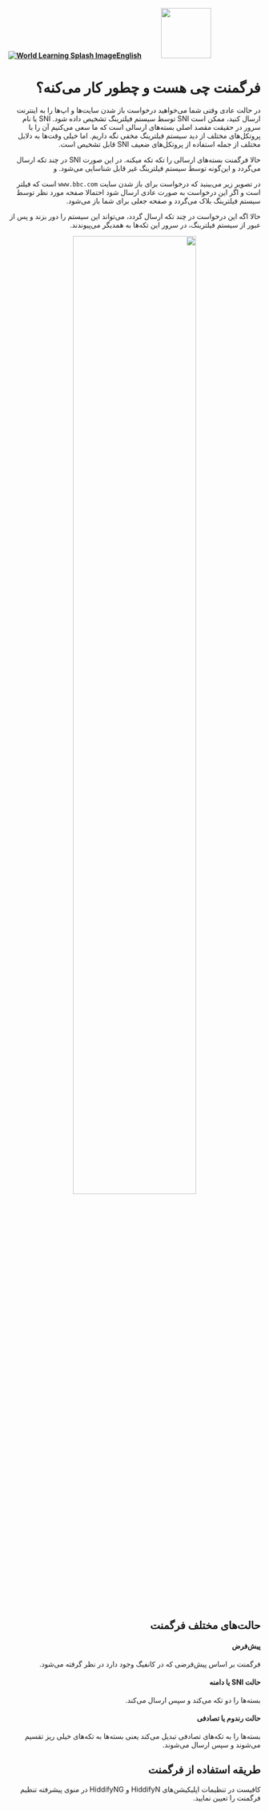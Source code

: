 [**![World Learning Splash Image](https://user-images.githubusercontent.com/125398461/229074810-599bd7f9-0bc1-44a9-b76e-90bf7e182314.png)English**](https://github.com/hiddify/hiddify-config/wiki/How-the-fragment-works-and-its-usage)&nbsp;&nbsp;&nbsp;&nbsp;&nbsp;&nbsp;&nbsp;&nbsp;&nbsp;&nbsp;<a href="https://github.com/hiddify/hiddify-config/wiki/%D9%87%D9%85%D9%87-%D8%A2%D9%85%D9%88%D8%B2%D8%B4%E2%80%8C%D9%87%D8%A7-%D9%88-%D9%88%DB%8C%D8%AF%D8%A6%D9%88%D9%87%D8%A7"><img width="100" src="https://github.com/hiddify/hiddify-config/assets/125398461/3704cd84-eee6-4c45-abe7-3c02936bbebb" /></a>


<div dir="rtl">

# فرگمنت چی هست و چطور کار می‌کنه؟
در حالت عادی وقتی شما می‌خواهید درخواست باز شدن سایت‌ها و اپ‌ها را به اینترنت ارسال کنید، ممکن است SNI توسط سیستم فیلترینگ تشخیص داده شود. SNI یا نام سرور در حقیقت مقصد اصلی بسته‌های ارسالی است که ما سعی می‌کنیم آن را با پروتکل‌های مختلف از دید سیستم فیلترینگ مخفی نگه داریم. اما خیلی وقت‌ها به دلایل مختلف از جمله استفاده از پروتکل‌های ضعیف SNI قابل تشخیص است.

حالا فرگمنت بسته‌های ارسالی را تکه تکه میکنه. در این صورت SNI در چند تکه ارسال می‌گردد و این‌گونه توسط سیستم فیلترینگ غیر قابل شناسایی می‌شود. و 

در تصویر زیر می‌بینید که درخواست برای باز شدن سایت `www.bbc.com` است که فیلتر است و اگر این درخواست به صورت عادی ارسال شود احتمالا صفحه مورد نظر توسط سیستم فیلترینگ بلاک می‌گردد و صفحه جعلی برای شما باز می‌شود.

حالا اگه این درخواست در چند تکه ارسال گردد، می‌تواند این سیستم را دور بزند و پس از عبور از سیستم فیلترینگ، در سرور این تکه‌ها به همدیگر می‌پیوندند.

<div align=center>

<img width=70% src="https://github.com/hiddify/hiddify-config/assets/125398461/0fed04dd-7aaa-4eea-87eb-f783173f766d" />
</div>




## حالت‌های مختلف فرگمنت

#### پیش‌فرض
فرگمنت بر اساس پیش‌فرضی که در کانفیگ وجود دارد در نظر گرفته می‌شود.

#### حالت SNI یا دامنه
بسته‌ها را دو تکه می‌کند و سپس ارسال می‌کند.

#### حالت رندوم یا تصادفی
 بسته‌ها را به تکه‌های تصادفی تبدیل می‌کند یعنی بسته‌ها به تکه‌های خیلی ریز تقسیم می‌شوند و سپس ارسال می‌شوند. 




## طریقه استفاده از فرگمنت

کافیست در تنظیمات اپلیکیشن‌های HiddifyN و HiddifyNG در منوی پیشرفته تنظیم فرگمنت را تعیین نمایید.